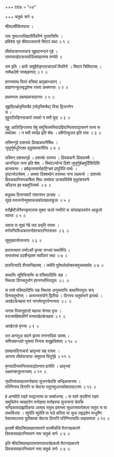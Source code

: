 +++
title = "०४"

+++
चतुर्थः सर्गः ४  
  
श्रीवाल्मीकिरुवाच ।  
  
रामः पुष्पाञ्जलिव्रातैर्विकीर्णः पुरवासिभिः ।  
प्रविवेश गृहं श्रीमाञ्जयन्तो विष्टपं यथा ॥ १ ॥  
  
तीर्थयात्रागतस्यात्र सुहृदानन्दनं गृहे ।  
रामस्याखेटकचर्यादिव्यवहारश्च वर्ण्यते ॥  
  
राम इति । व्रातैः समूहैर्मङ्गलाचारार्थं विकीर्णः । विष्टपं त्रिविष्टपम् ।   
नामैकदेशे नामप्रहणात् ॥ १ ॥  
  
प्रणनामाथ पितरं वसिष्ठं भ्रातृबान्धवान् ।  
ब्राह्मणान्कुलवृद्धांश्च राघवः प्रथमागतः ॥ २ ॥  
  
प्रथामगतः प्रथमप्रवासदागतः ॥ ५ ॥  
  
सुहृद्भिर्भ्रातृभिश्चैव [र्मातृभिश्चैव] पित्रा द्विजगणेन   
च ।  
मुहुरालिङ्गिताचारो राघवो न ममौ मुदा ॥ ३ ॥  
  
मुहुः आलिङ्गितस्य तेषु समुचितमभिवादप्रियाभिलापाद्याचरणं यस्य स   
तथोक्तः । न ममौ स्वदेह इति शेषः । हर्षेणोत्फुल्ल इति भावः ॥ ३ ॥  
  
तस्मिन्गृहे दाशरथेः प्रियप्रकथनैर्मिथः ।  
जुघूर्णुर्मधुरैराशा मृदुवंशस्वनैरिव ॥ ४ ॥  
  
तस्मिन् दशरथगृहे । दशरथेः रामस्य । प्रियकथनैः प्रियवाक्यैः ।   
आनन्दिता जना इति शेषः । मिथोऽन्योन्यं दिशो जुघूर्णुर्बभ्रमुर्दिशिदिशि   
भ्रान्तवन्तः । हर्षकृतव्यामोहाद्दिग्भ्रमं प्रापुरिति वार्थः ।   
दृष्टान्तेऽप्येवम् । अथवा दिक्शब्देन तत्रस्था जना लक्ष्यन्ते । दाशरथेः   
प्रियकथाभिरुपकषिता मिथः समवेता उत्सवविशेषे मृदुवंशस्वनैः   
क्रीडन्त इव बभ्रमुरित्यर्थः ॥ ४ ॥  
  
बभूवाथ दिनान्यष्टौ रामागमन उत्सवः ।  
सुखं मत्तजनोन्मुक्तकलकोलाहलाकुलः ॥ ५ ॥  
  
मत्तैर्हृष्टैर्जनैरुत्कृष्टतया मुक्तः कलो गम्भीरो यः कोलाहलस्तेन आकुलो   
व्याप्तः ॥ ५ ॥  
  
उवास स सुखं गेहे ततः प्रभृति राघवः ।  
वर्णयन्विविधाकारान्देशाचारानितस्ततः ॥ ६ ॥  
  
सुमुखवासेत्यन्वयः ॥ ६ ॥  
  
प्रातरुत्थाय रामोऽसौ कृत्वा सन्ध्यां यथाविधि ।  
सभासंस्थं ददर्शेन्द्रसमं स्वपितरं तथा ॥ ७ ॥  
  
प्रातरित्यादि वीप्साभिप्रायम् । तथेति पूर्वश्लोकोक्तसमुच्चयार्थम् ॥ ७ ॥  
  
कथाभिः सुविचित्राभिः स वसिष्ठादिभिः सह ।  
स्थित्वा दिनचतुर्भागं ज्ञानगर्भाभिरादृतः ॥ ८ ॥  
  
स रामो वसिष्ठादिभिः सह स्थित्वा अनुरूपाभिः कथाभिरादृतः सन्   
दिनचतुर्भागम् । अत्यन्तसंयोगे द्वितीया । दिनस्य चतुर्थभागे इत्यर्थः ।   
आखेटकेच्छया वनं जगामेत्युत्तरेणान्वयः ॥ ८ ॥  
  
जगाम पित्रानुज्ञातो महत्या सेनया वृत्तः ।  
वराजमहिषाकीर्णं वनमाखेतकेच्छया ॥ ९ ॥  
  
आखेटकं मृगया ॥ ९ ॥  
  
तत आगतुअ सदने कृत्वा स्नानादिकं क्रमम् ।  
समित्रबान्धवो भुक्त्वा निनाय ससुहृन्निशाम् ॥ १० ॥  
  
एवम्प्रायदिनाचारो भ्रातृभ्यां सह राघवः ।  
आगत्य तीर्थयात्रायाः समुवास पितुर्गृहे ॥ ११ ॥  
  
मृगयादीनामनित्यत्वद्योतनाय प्रायेति । भ्रातृभ्यां   
लक्ष्मणशत्रुघ्नाभ्याम् ॥ ११ ॥  
  
नृपतिसंव्यवहारमनोज्ञया सुजनचेतसि चन्द्रिकयानया ।  
परिनिनाय दिनानि स चेष्टया स्तुतसुधारसपेशलयाऽनघ ॥ १२ ॥  
  
हे अनघेति राज्ञो भरद्वाजस्य वा सम्बोधनम् । स रामो नृपतीनां राज्ञां   
समुचितेन व्यवहारेण मनोज्ञया मनोहरया सुजनानां चेतसि   
चन्द्रिकावदाह्लादिकया अतएव स्तुता प्रशस्ता सुधारसवत्पेशला चतुरा च या   
तथाविधया । स्रुतेति स्रुतेति वा पाठे क्षरिता या सुधा तद्वद्रसेन माधुर्येण   
पेशलयाऽनया पूर्वोक्तया चेष्टया दिनानि परिनिनायाति-वाहयामास ॥ १२ ॥  
  
इत्यार्षे श्रीवासिष्ठमहारामायणे वाल्मीकीये वैराग्यप्रकरणे   
दिवसव्यवहारनिरूपणं नाम चतुर्थः सर्गः ॥ ४ ॥  
  
इति श्रीवासिष्ठमहारामायणतात्पर्यप्रकाशे वैराग्यप्रकरणे   
दिवसव्यवहारनिरूपणं नाम् चतुर्थः सर्गः ॥ ४ ॥  
  